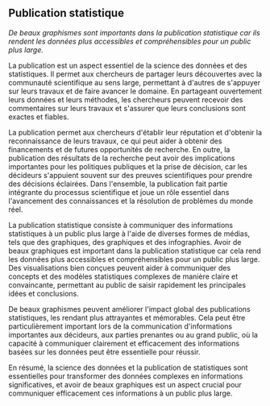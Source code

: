 ## Publication statistique

_De beaux graphismes sont importants dans la publication statistique car ils rendent les données plus accessibles et compréhensibles pour un public plus large._

La publication est un aspect essentiel de la science des données et des statistiques. Il permet aux chercheurs de partager leurs découvertes avec la communauté scientifique au sens large, permettant à d'autres de s'appuyer sur leurs travaux et de faire avancer le domaine. En partageant ouvertement leurs données et leurs méthodes, les chercheurs peuvent recevoir des commentaires sur leurs travaux et s'assurer que leurs conclusions sont exactes et fiables.

La publication permet aux chercheurs d'établir leur réputation et d'obtenir la reconnaissance de leurs travaux, ce qui peut aider à obtenir des financements et de futures opportunités de recherche. En outre, la publication des résultats de la recherche peut avoir des implications importantes pour les politiques publiques et la prise de décision, car les décideurs s'appuient souvent sur des preuves scientifiques pour prendre des décisions éclairées. Dans l'ensemble, la publication fait partie intégrante du processus scientifique et joue un rôle essentiel dans l'avancement des connaissances et la résolution de problèmes du monde réel.

La publication statistique consiste à communiquer des informations statistiques à un public plus large à l'aide de diverses formes de médias, tels que des graphiques, des graphiques et des infographies. Avoir de beaux graphiques est important dans la publication statistique car cela rend les données plus accessibles et compréhensibles pour un public plus large. Des visualisations bien conçues peuvent aider à communiquer des concepts et des modèles statistiques complexes de manière claire et convaincante, permettant au public de saisir rapidement les principales idées et conclusions.

De beaux graphismes peuvent améliorer l'impact global des publications statistiques, les rendant plus attrayantes et mémorables. Cela peut être particulièrement important lors de la communication d'informations importantes aux décideurs, aux parties prenantes ou au grand public, où la capacité à communiquer clairement et efficacement des informations basées sur les données peut être essentielle pour réussir.

En résumé, la science des données et la publication de statistiques sont essentielles pour transformer des données complexes en informations significatives, et avoir de beaux graphiques est un aspect crucial pour communiquer efficacement ces informations à un public plus large.
